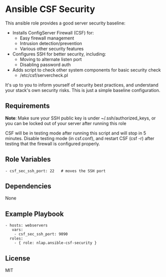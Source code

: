 # Ansible CSF Security
This ansible role provides a good server security baseline:

* Installs ConfigServer Firewall (CSF) for:
	* Easy firewall management
	* Intrusion detection/prevention
	* Various other security features
* Configures SSH for better security, including:
	* Moving to alternate listen port
	* Disabling password auth
* Adds script to check other system components for basic security check
	* /etc/csf/servercheck.pl

It's up to you to inform yourself of security best practices, and understand your stack's own security risks. This is just a simple baseline configuration.

Requirements
-----------
**Note**: Make sure your SSH public key is under ~/.ssh/authorized_keys, or you can be locked out of your server after running this role  

CSF will be in testing mode after running this script and will stop in 5 minutes. Disable testing mode (in csf.conf), and restart CSF (csf -r) after testing that the firewall is configured properly.

Role Variables
--------------
	- csf_sec_ssh_port: 22   # moves the SSH port

Dependencies
-----------
None

Example Playbook
--------------

	- hosts: webservers
	   vars:
        - csf_sec_ssh_port: 9090
      roles:
        - { role: nlap.ansible-csf-security }

License
-------
MIT
